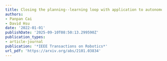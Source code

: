 ```yaml
---
title: Closing the planning--learning loop with application to autonomous driving
authors:
- Panpan Cai
- David Hsu
date: '2022-01-01'
publishDate: '2025-09-10T08:50:13.299590Z'
publication_types:
- article-journal
publication: '*IEEE Transactions on Robotics*'
url_pdf: 'https://arxiv.org/abs/2101.03834'
---
```

